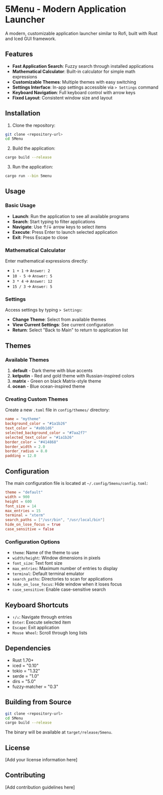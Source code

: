 # 5Menu - Modern Application Launcher

A modern, customizable application launcher similar to Rofi, built with Rust and Iced GUI framework.

## Features

- **Fast Application Search**: Fuzzy search through installed applications
- **Mathematical Calculator**: Built-in calculator for simple math expressions
- **Customizable Themes**: Multiple themes with easy switching
- **Settings Interface**: In-app settings accessible via `> Settings` command
- **Keyboard Navigation**: Full keyboard control with arrow keys
- **Fixed Layout**: Consistent window size and layout

## Installation

1. Clone the repository:
```bash
git clone <repository-url>
cd 5Menu
```

2. Build the application:
```bash
cargo build --release
```

3. Run the application:
```bash
cargo run --bin 5menu
```

## Usage

### Basic Usage
- **Launch**: Run the application to see all available programs
- **Search**: Start typing to filter applications
- **Navigate**: Use ↑/↓ arrow keys to select items
- **Execute**: Press Enter to launch selected application
- **Exit**: Press Escape to close

### Mathematical Calculator
Enter mathematical expressions directly:
- `1 + 1` → `Answer: 2`
- `10 - 5` → `Answer: 5`
- `3 * 4` → `Answer: 12`
- `15 / 3` → `Answer: 5`

### Settings
Access settings by typing `> Settings`:
- **Change Theme**: Select from available themes
- **View Current Settings**: See current configuration
- **Return**: Select "Back to Main" to return to application list

## Themes

### Available Themes

1. **default** - Dark theme with blue accents
2. **ketputin** - Red and gold theme with Russian-inspired colors
3. **matrix** - Green on black Matrix-style theme
4. **ocean** - Blue ocean-inspired theme

### Creating Custom Themes

Create a new `.toml` file in `config/themes/` directory:

```toml
name = "mytheme"
background_color = "#1a1b26"
text_color = "#a9b1d6"
selected_background_color = "#7aa2f7"
selected_text_color = "#1a1b26"
border_color = "#414868"
border_width = 2.0
border_radius = 8.0
padding = 12.0
```

## Configuration

The main configuration file is located at `~/.config/5menu/config.toml`:

```toml
theme = "default"
width = 900
height = 600
font_size = 14
max_entries = 15
terminal = "xterm"
search_paths = ["/usr/bin", "/usr/local/bin"]
hide_on_lose_focus = true
case_sensitive = false
```

### Configuration Options

- `theme`: Name of the theme to use
- `width/height`: Window dimensions in pixels
- `font_size`: Text font size
- `max_entries`: Maximum number of entries to display
- `terminal`: Default terminal emulator
- `search_paths`: Directories to scan for applications
- `hide_on_lose_focus`: Hide window when it loses focus
- `case_sensitive`: Enable case-sensitive search

## Keyboard Shortcuts

- `↑/↓`: Navigate through entries
- `Enter`: Execute selected item
- `Escape`: Exit application
- `Mouse Wheel`: Scroll through long lists

## Dependencies

- Rust 1.70+
- iced = "0.10"
- tokio = "1.32"
- serde = "1.0"
- dirs = "5.0"
- fuzzy-matcher = "0.3"

## Building from Source

```bash
git clone <repository-url>
cd 5Menu
cargo build --release
```

The binary will be available at `target/release/5menu`.

## License

[Add your license information here]

## Contributing

[Add contribution guidelines here]